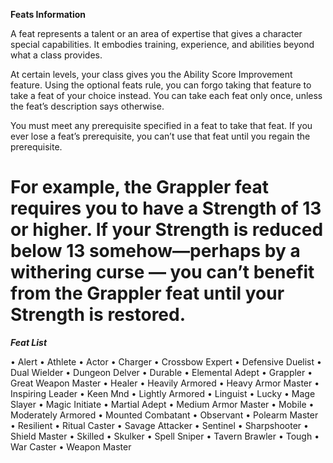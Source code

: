 __**Feats Information**__

A feat represents a talent or an area of expertise that gives a character special capabilities. It embodies training, experience, and abilities beyond what a class provides.

At certain levels, your class gives you the Ability Score Improvement feature. Using the optional feats rule, you can forgo taking that feature to take a feat of your choice instead. You can take each feat only once, unless the feat’s description says otherwise.

You must meet any prerequisite specified in a feat to take that feat. If you ever lose a feat’s prerequisite, 
you can’t use that feat until you regain the prerequisite.

For example, the Grappler feat requires you to have a Strength of 13 or higher. If your Strength is reduced 
below 13 somehow—perhaps by a withering curse — you can’t benefit from the Grappler feat until your Strength is restored.
===
***Feat List***

• Alert
• Athlete
• Actor
• Charger
• Crossbow Expert
• Defensive Duelist
• Dual Wielder
• Dungeon Delver
• Durable
• Elemental Adept
• Grappler
• Great Weapon Master
• Healer
• Heavily Armored
• Heavy Armor Master
• Inspiring Leader
• Keen Mnd
• Lightly Armored
• Linguist
• Lucky
• Mage Slayer
• Magic Initiate
• Martial Adept
• Medium Armor Master
• Mobile
• Moderately Armored
• Mounted Combatant
• Observant
• Polearm Master
• Resilient
• Ritual Caster
• Savage Attacker
• Sentinel
• Sharpshooter
• Shield Master
• Skilled
• Skulker
• Spell Sniper
• Tavern Brawler
• Tough
• War Caster
• Weapon Master